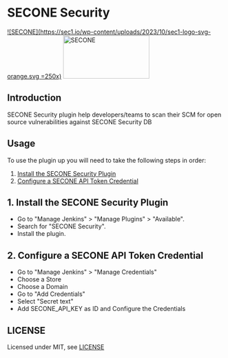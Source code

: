 # SECONE Security

[![SECONE](https://sec1.io/wp-content/uploads/2023/10/sec1-logo-svg-orange.svg =250x)](https://sec1.io)
<a href="https://sec1.io">
  <img src="https://sec1.io/wp-content/uploads/2023/10/sec1-logo-svg-orange.svg" alt="SECONE" width="200" height="100">
</a>

## Introduction

SECONE Security plugin help developers/teams to scan their SCM for open source vulnerabilities against SECONE Security DB

## Usage
To use the plugin up you will need to take the following steps in order:

1. [Install the SECONE Security Plugin](#1-install-the-secone-security-plugin)
2. [Configure a SECONE API Token Credential](#2-configure-a-secone-api-token-credential)

## 1. Install the SECONE Security Plugin

- Go to "Manage Jenkins" > "Manage Plugins" > "Available".
- Search for "SECONE Security".
- Install the plugin.

## 2. Configure a SECONE API Token Credential

- Go to "Manage Jenkins" > "Manage Credentials"
- Choose a Store
- Choose a Domain
- Go to "Add Credentials"
- Select "Secret text"
- Add SECONE_API_KEY as ID and Configure the Credentials

## LICENSE

Licensed under MIT, see [LICENSE](LICENSE.md)

